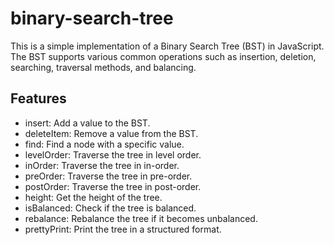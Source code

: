 # binary-search-tree

This is a simple implementation of a Binary Search Tree (BST) in JavaScript. The BST supports various common operations such as insertion, deletion, searching, traversal methods, and balancing.

## Features

- insert: Add a value to the BST.
- deleteItem: Remove a value from the BST.
- find: Find a node with a specific value.
- levelOrder: Traverse the tree in level order.
- inOrder: Traverse the tree in in-order.
- preOrder: Traverse the tree in pre-order.
- postOrder: Traverse the tree in post-order.
- height: Get the height of the tree.
- isBalanced: Check if the tree is balanced.
- rebalance: Rebalance the tree if it becomes unbalanced.
- prettyPrint: Print the tree in a structured format.